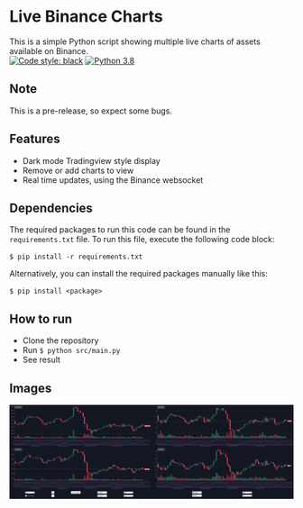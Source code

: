 # Live Binance Charts
This is a simple Python script showing multiple live charts of assets available on Binance.\
[![Code style: black](https://img.shields.io/badge/code%20style-black-000000.svg)](https://github.com/psf/black)
[![Python 3.8](https://img.shields.io/badge/python-3.8-blue.svg)](https://www.python.org/downloads/release/python-380/)

## Note
This is a pre-release, so expect some bugs.

## Features
- Dark mode Tradingview style display
- Remove or add charts to view
- Real time updates, using the Binance websocket

## Dependencies
The required packages to run this code can be found in the `requirements.txt` file. To run this file, execute the following code block:
```
$ pip install -r requirements.txt 
```
Alternatively, you can install the required packages manually like this:
```
$ pip install <package>
```

## How to run
- Clone the repository
- Run `$ python src/main.py`
- See result

## Images
![Chart](https://github.com/StephanAkkerman/Live_Binance_Charts/blob/main/img/charts.png)
